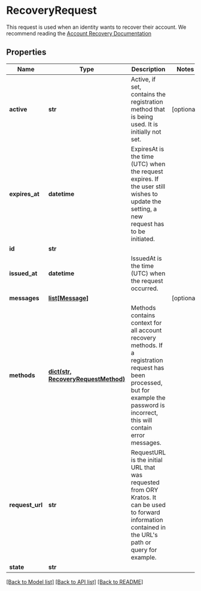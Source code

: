 # RecoveryRequest

This request is used when an identity wants to recover their account.  We recommend reading the [Account Recovery Documentation](../self-service/flows/password-reset-account-recovery)
## Properties
Name | Type | Description | Notes
------------ | ------------- | ------------- | -------------
**active** | **str** | Active, if set, contains the registration method that is being used. It is initially not set. | [optional] 
**expires_at** | **datetime** | ExpiresAt is the time (UTC) when the request expires. If the user still wishes to update the setting, a new request has to be initiated. | 
**id** | **str** |  | 
**issued_at** | **datetime** | IssuedAt is the time (UTC) when the request occurred. | 
**messages** | [**list[Message]**](Message.md) |  | [optional] 
**methods** | [**dict(str, RecoveryRequestMethod)**](RecoveryRequestMethod.md) | Methods contains context for all account recovery methods. If a registration request has been processed, but for example the password is incorrect, this will contain error messages. | 
**request_url** | **str** | RequestURL is the initial URL that was requested from ORY Kratos. It can be used to forward information contained in the URL&#39;s path or query for example. | 
**state** | **str** |  | 

[[Back to Model list]](../README.md#documentation-for-models) [[Back to API list]](../README.md#documentation-for-api-endpoints) [[Back to README]](../README.md)


